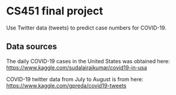 # CS451 final project

Use Twitter data (tweets) to predict case numbers for COVID-19.

## Data sources

The daily COVID-19 cases in the United States was obtained here:
https://www.kaggle.com/sudalairajkumar/covid19-in-usa

COVID-19 twitter data from July to August is from here:
https://www.kaggle.com/gpreda/covid19-tweets

